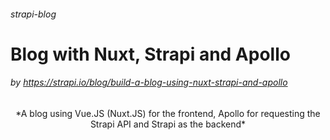 ###### strapi-blog
# Blog with Nuxt, Strapi and Apollo
###### by https://strapi.io/blog/build-a-blog-using-nuxt-strapi-and-apollo <br>
<center>*A blog using Vue.JS (Nuxt.JS) for the frontend, Apollo for requesting the Strapi API and Strapi as the backend*</center>
